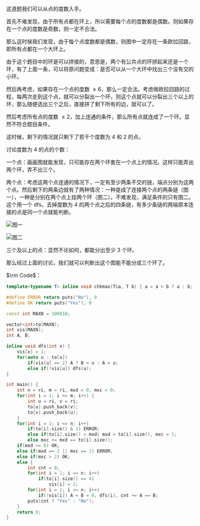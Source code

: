 这道题我们可以从点的度数入手。

首先不难发现，由于所有点都在环上，所以需要每个点的度数都是偶数。则如果存在一个点的度数是奇数，则一定不合法。

那么这时候我们发现，由于每个点度数都是偶数，则图中一定存在一条欧拉回路，即所有点都在一个大环上。

由于这个题目中的环是可以拼接的，意思是，两个有公共点的环拼起来还是一个环，有了上面一条，可以将原问题变成：是否可以从一个大环中找出三个没有交的小环。

然后再考虑，如果存在一个点的度数 $\ge 6$，那么一定合法。考虑做欧拉回路的过程，每两次走到这个点，就可以分裂出一个环，则这个点就可以分裂出三个以上的环，那么随便选出三个之后，直接拼了剩下所有的边，就可以了。

然后考虑所有点的度数 $\leq 2$，加上连通的条件，那么所有点就连成了一个环。显然不符合题目条件。

这时候，剩下的情况就只剩下了若干个度数为 $4$ 和 $2$ 的点。

讨论度数为 $4$ 的点的个数：

一个点：画画图就能发现，只可能存在两个环套在一个点上的情况。这样只能弄出两个环，弄不出三个。

两个点：考虑这两个点连通的情况下，一定有至少两条不交的链，端点分别为这两个点。然后剩下的两条边就有了两种情况：一种是成了连接两个点的两条链（图一），一种是分别在两个点上挂两个环（图二）。不难发现，满足条件的只有图二。这个用一个 dfs，去掉度数为 $4$ 的两个点之后的四条链，有多少条链的两端原本连接的点是同一个点就能判断。

![图一](https://cdn.luogu.com.cn/upload/image_hosting/0q5jqho9.png)

![图二](https://cdn.luogu.com.cn/upload/image_hosting/nc856yae.png)

三个及以上的点：显然不论如何，都能分出至少 $3$ 个环。

那么经过上面的讨论，我们就可以判断出这个图能不能分成三个环了。

$\rm Code$：

```cpp
template<typename T> inline void chkmax(T&a, T b) { a = a > b ? a : b; }

#define ERROR return puts("No"), 0
#define OK return puts("Yes"), 0

const int MAXN = 100010;

vector<int>to[MAXN];
int vis[MAXN];
int A, B;

inline void dfs(int x) {
	vis[x] = 1;
	for(auto u : to[x])
		if(vis[u] == 2) A ? B = u : A = u;
		else if(!vis[u]) dfs(u);
}

int main() {
	int n = ri, m = ri, mxd = 0, mxc = 0;
	for(int i = 1; i <= m; i++) {
		int u = ri, v = ri;
		to[u].push_back(v);
		to[v].push_back(u);
	}
	for(int i = 1; i <= n; i++)
		if(to[i].size() & 1) ERROR;
		else if(to[i].size() > mxd) mxd = to[i].size(), mxc = 1;
		else mxc += mxd == to[i].size();
	if(mxd >= 6) OK;
	else if(mxd == 2 || mxc == 1) ERROR;
	else if(mxc > 2) OK;
	else {
		int cnt = 0;
		for(int i = 1; i <= n; i++)
			if(to[i].size() == 4)
				vis[i] = 2;
		for(int i = 1; i <= n; i++)
			if(!vis[i]) A = B = 0, dfs(i), cnt += A == B;
		puts(cnt ? "Yes" : "No");
	}
	return 0;
}
```